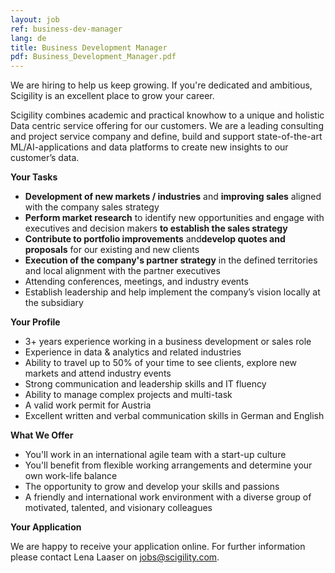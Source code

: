 ```yaml
---
layout: job
ref: business-dev-manager
lang: de
title: Business Development Manager
pdf: Business_Development_Manager.pdf
---
```


We are hiring to help us keep growing. If you're dedicated and ambitious, Scigility is an excellent place to grow your career.

Scigility combines academic and practical knowhow to a unique and holistic Data centric service offering for our customers. ​We are a leading consulting and project service company ​and define, build and support state-of-the-art ​ML/AI-applications and ​data platforms ​to create new insights to our customer’s data.

**Your Tasks**

* **Development of new markets / industries​** and **i​mproving sales​** aligned with the company sales strategy
* **Perform market research​** to identify new opportunities and engage with executives and decision makers **t​o establish the sales strategy**
* **Contribute to portfolio improvements​** and **​develop quotes and proposals​** for our existing and new clients
* **Execution of the company's partner strategy​** in the defined territories and local alignment with the partner executives
* Attending conferences, meetings, and industry events
* Establish leadership and help implement the company’s vision locally at the subsidiary

**Your Profile**

* 3+ years experience working in a business development or sales role
* Experience in data & analytics and related industries
* Ability to travel up to 50% of your time to see clients, explore new markets and attend industry events
* Strong communication and leadership skills and IT fluency
* Ability to manage complex projects and multi-task
* A valid work permit for Austria
* Excellent written and verbal communication skills in German and English

**What We Offer**

* You'll work in an international agile team with a start-up culture
* You'll benefit from flexible working arrangements and determine your own work-life balance
* The opportunity to grow and develop your skills and passions
* A friendly and international work environment with a diverse group of motivated, talented, and visionary colleagues

**Your Application**

We are happy to receive your application online. For further information please contact Lena Laaser on j​obs@scigility.com.​
